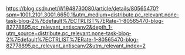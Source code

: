 https://blog.csdn.net/W1948730080/article/details/80565470?spm=1001.2101.3001.6650.1&utm_medium=distribute.pc_relevant.none-task-blog-2%7Edefault%7ECTRLIST%7ERate-1-80565470-blog-82778895.pc_relevant_antiscanv2&depth_1-utm_source=distribute.pc_relevant.none-task-blog-2%7Edefault%7ECTRLIST%7ERate-1-80565470-blog-82778895.pc_relevant_antiscanv2&utm_relevant_index=2